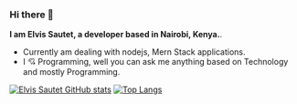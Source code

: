 ### Hi there 👋

**I am Elvis Sautet, a developer based in Nairobi, Kenya.**.
- Currently am dealing with nodejs, Mern Stack applications.
- I 💘 Programming, well you can ask me anything based on Technology and mostly Programming.

[![Elvis Sautet GitHub stats](https://github-readme-stats.vercel.app/api?username=elvis-sautet)](https://github.com/elvis-sautet/github-readme-stats&show_icons=true&theme=radical)
[![Top Langs](https://github-readme-stats.vercel.app/api/top-langs/?username=elvis-sautet&layout=compact)](https://github.com/anuraghazra/github-readme-stats)


